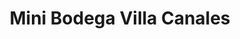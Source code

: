 ---
title: "Mini Bodega Villa Canales"
url: /villa-canales/mini-bodega-villa-canales/
shop: quiosco
---
